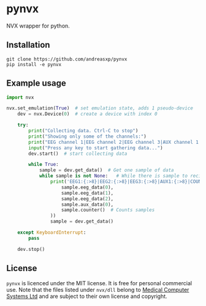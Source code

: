 # pynvx
NVX wrapper for python.

## Installation
```
git clone https://github.com/andreasxp/pynvx
pip install -e pynvx
```

## Example usage
```python
import nvx

nvx.set_emulation(True)  # set emulation state, adds 1 pseudo-device
    dev = nvx.Device(0)  # create a device with index 0

    try:
        print("Collecting data. Ctrl-C to stop")
        print("Showing only some of the channels:")
        print("EEG channel 1|EEG channel 2|EEG channel 3|AUX channel 1|Counter")
        input("Press any key to start gathering data...")
        dev.start()  # start collecting data

        while True:
            sample = dev.get_data()  # Get one sample of data
            while sample is not None:   # While there is sample to recieve, do stuff with it
                print('EEG1:{:>8}|EEG2:{:>8}|EEG3:{:>8}|AUX1:{:>8}|COUNT:{:>8}'.format(
                    sample.eeg_data(0),
                    sample.eeg_data(1),
                    sample.eeg_data(2),
                    sample.aux_data(0),
                    sample.counter()  # Counts samples
                ))
                sample = dev.get_data()

    except KeyboardInterrupt:
        pass

    dev.stop()
```

## License
`pynvx` is licenced under the MIT license. It is free for personal commercial use. Note that the files listed under `nvx/dll` belong to [Medical Computer Systems Ltd](https://mks.ru/en/index/) and are subject to their own license and copyright.
